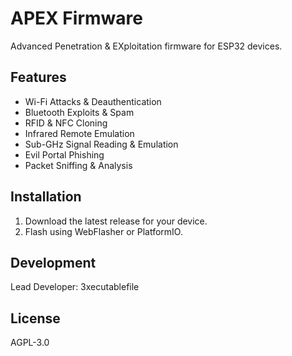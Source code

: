 # APEX Firmware

Advanced Penetration & EXploitation firmware for ESP32 devices.

## Features
- Wi-Fi Attacks & Deauthentication
- Bluetooth Exploits & Spam
- RFID & NFC Cloning
- Infrared Remote Emulation
- Sub-GHz Signal Reading & Emulation
- Evil Portal Phishing
- Packet Sniffing & Analysis

## Installation
1. Download the latest release for your device.
2. Flash using WebFlasher or PlatformIO.

## Development
Lead Developer: 3xecutablefile

## License
AGPL-3.0